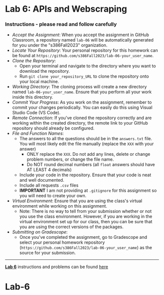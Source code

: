 # Lab 6:  APIs and Webscraping

### Instructions - please read and follow carefully
* *Accept the Assignment*: When you accept the assignment in GitHub Classroom, a repository named `lab-06` will be automatically generated for you under the "s386Fall2023" organization.
* *Locate Your Repository*: Your personal repository for this homework can be found at `https://github.com/s386Fall2023/lab-06-your_user_name`.
* *Clone the Repository*: 
    - Open your terminal and navigate to the directory where you want to download the repository.
    - Run `git clone your_repository_URL` to clone the repository onto your local machine.
* *Working Directory*: The cloning process will create a new directory named `lab-06-your_user_name`. Ensure that you perform all your work inside this directory.
* *Commit Your Progress*: As you work on the assignment, remember to commit your changes periodically. You can easily do this using Visual Studio Code (VS Code).
* *Remote Connection*: If you've cloned the repository correctly and are working within the created directory, the remote link to your GitHub repository should already be configured.
* *File and Function Names*: 
    - The answers to all the questions should be in the `answers.txt` file.  You will most likely edit the file manually (replace the `XXX` with your answer) 
      * ONLY replace the `XXX`.  Do not add any lines, delete or change problem numbers, or change the file name.
      * Do NOT round decimal numbers (all `float` answers should have AT LEAST 4 decimals)
    - Include your code in the repository.  Ensure that your code is neat and well documented.  
    - Include all requests `.csv` files
    - **IMPORTANT** I am not providing at `.gitignore` for this assignment so you will need to create your own.
* *Virtual Environment*: Ensure that you are using the class's virtual environment while working on this assignment.
   - Note:  There is no way to tell from your submission whether or not you use the class environment.  However, if you are working in the virtual environment set up for our class, then you can be sure that you are using the correct versions of the packages.
* *Submitting on Gradescope*: 
    - Once you've completed the assignment, go to Gradescope and select your personal homework repository (`https://github.com/s386Fall2023/lab-06-your_user_name`) as the source for your submission.
    
    
-----
**[Lab 6](https://s386fall2023.github.io/assignments/06webscraping/)** instructions and problems can be found [here](https://s386fall2023.github.io/assignments/06webscraping/)

# Lab-6
